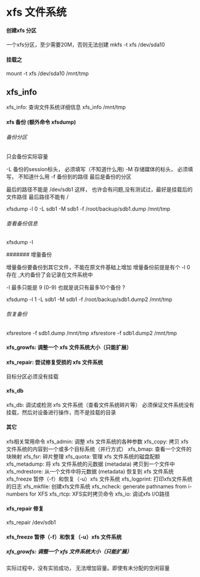 # xfs 文件系统


#### 创建xfs 分区

一个xfs分区，至少需要20M，否则无法创建
mkfs -t xfs /dev/sda10

#### 挂载之
mount -t xfs /dev/sda10 /mnt/tmp

## xfs_info
xfs_info: 查询文件系统详细信息
xfs_info /mnt/tmp



#### xfs 备份 (额外命令 xfsdump)

###### 备份分区
只会备份实际容量

-L  备份的session标头， 必须填写（不知道什么用)
-M  存储媒体的标头， 必须填写， 不知道什么用
-f  备份到的路径
最后是备份的分区

最后的路径不能是 /dev/sdb1 这样， 也许会有问题,没有测试过，最好是挂载后的文件路径
最后路径不能有 /

xfsdump -l 0 -L sdb1 -M sdb1  -f /root/backup/sdb1.dump /mnt/tmp


######  查看备份信息

xfsdump -I


#######  增量备份 

增量备份要备份到其它文件，不能在原文件基础上增加
增量备份前提是有个  -l 0 存在 ,大约备份了会记录在文件系统中

-l 最多只能是 9 (0-9) 也就是说只有最多10个备份 ?

xfsdump -l 1 -L sdb1 -M sdb1  -f /root/backup/sdb1.dump2 /mnt/tmp


######  恢复备份

xfsrestore -f sdb1.dump  /mnt/tmp
xfsrestore -f sdb1.dump2  /mnt/tmp

#### xfs_growfs: 调整一个 xfs 文件系统大小（只能扩展）

#### xfs_repair: 尝试修复受损的 xfs 文件系统

目标分区必须没有挂载


####  xfs_db
xfs_db: 调试或检测 xfs 文件系统（查看文件系统碎片等）
必须保证文件系统没有挂载，然后对设备进行操作，而不是挂载的目录




#### 其它
xfs相关常用命令
xfs_admin: 调整 xfs 文件系统的各种参数
xfs_copy: 拷贝 xfs 文件系统的内容到一个或多个目标系统（并行方式）
xfs_bmap: 查看一个文件的块映射
xfs_fsr: 碎片整理
xfs_quota: 管理 xfs 文件系统的磁盘配额
xfs_metadump: 将 xfs 文件系统的元数据 (metadata) 拷贝到一个文件中
xfs_mdrestore: 从一个文件中将元数据 (metadata) 恢复到 xfs 文件系统
xfs_freeze    暂停（-f）和恢复（-u）xfs 文件系统
xfs_logprint: 打印xfs文件系统的日志
xfs_mkfile: 创建xfs文件系统
xfs_ncheck: generate pathnames from i-numbers for XFS
xfs_rtcp: XFS实时拷贝命令
xfs_io: 调试xfs I/O路径


#### xfs_repair 修复
xfs_repair /dev/sdb1 



#### xfs_freeze    暂停（-f）和恢复（-u）xfs 文件系统


##### xfs_growfs: 调整一个 xfs 文件系统大小（只能扩展）
实际过程中，没有实验成功， 无法增加容量。即使有未分配的空闲容量
